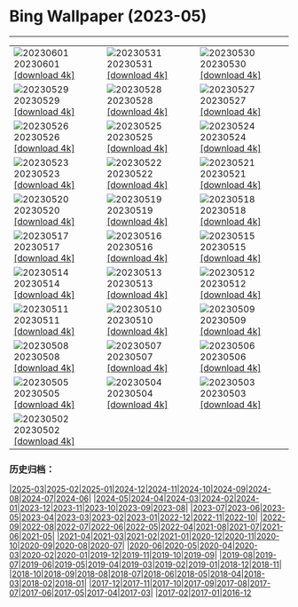 # Bing Wallpaper (2023-05)
**************

<table><tr><td><img class="wallpaper" src="https://www.bing.com/th?id=OHR.ReefAwareness_IT-IT7365437503_1920x1080.jpg" alt="20230601"> 20230601 <a class="wallpaper_link" href="https://www.bing.com/th?id=OHR.ReefAwareness_IT-IT7365437503_UHD.jpg">[download 4k]</a></td><td><img class="wallpaper" src="https://www.bing.com/th?id=OHR.WorldOtterDay_IT-IT6594215443_1920x1080.jpg" alt="20230531"> 20230531 <a class="wallpaper_link" href="https://www.bing.com/th?id=OHR.WorldOtterDay_IT-IT6594215443_UHD.jpg">[download 4k]</a></td><td><img class="wallpaper" src="https://www.bing.com/th?id=OHR.HiddenBeach_IT-IT5182417860_1920x1080.jpg" alt="20230530"> 20230530 <a class="wallpaper_link" href="https://www.bing.com/th?id=OHR.HiddenBeach_IT-IT5182417860_UHD.jpg">[download 4k]</a></td></tr><tr><td><img class="wallpaper" src="https://www.bing.com/th?id=OHR.Antilles_IT-IT7910228854_1920x1080.jpg" alt="20230529"> 20230529 <a class="wallpaper_link" href="https://www.bing.com/th?id=OHR.Antilles_IT-IT7910228854_UHD.jpg">[download 4k]</a></td><td><img class="wallpaper" src="https://www.bing.com/th?id=OHR.TegallalangTerrace_IT-IT1569351575_1920x1080.jpg" alt="20230528"> 20230528 <a class="wallpaper_link" href="https://www.bing.com/th?id=OHR.TegallalangTerrace_IT-IT1569351575_UHD.jpg">[download 4k]</a></td><td><img class="wallpaper" src="https://www.bing.com/th?id=OHR.AloeDichotomum_IT-IT2593431941_1920x1080.jpg" alt="20230527"> 20230527 <a class="wallpaper_link" href="https://www.bing.com/th?id=OHR.AloeDichotomum_IT-IT2593431941_UHD.jpg">[download 4k]</a></td></tr><tr><td><img class="wallpaper" src="https://www.bing.com/th?id=OHR.ItalyCinqueTerre_IT-IT2256387382_1920x1080.jpg" alt="20230526"> 20230526 <a class="wallpaper_link" href="https://www.bing.com/th?id=OHR.ItalyCinqueTerre_IT-IT2256387382_UHD.jpg">[download 4k]</a></td><td><img class="wallpaper" src="https://www.bing.com/th?id=OHR.OrvietoWell_IT-IT7164285597_1920x1080.jpg" alt="20230525"> 20230525 <a class="wallpaper_link" href="https://www.bing.com/th?id=OHR.OrvietoWell_IT-IT7164285597_UHD.jpg">[download 4k]</a></td><td><img class="wallpaper" src="https://www.bing.com/th?id=OHR.OldFortress_IT-IT2107671514_1920x1080.jpg" alt="20230524"> 20230524 <a class="wallpaper_link" href="https://www.bing.com/th?id=OHR.OldFortress_IT-IT2107671514_UHD.jpg">[download 4k]</a></td></tr><tr><td><img class="wallpaper" src="https://www.bing.com/th?id=OHR.WesternBoxTurtle_IT-IT1413333123_1920x1080.jpg" alt="20230523"> 20230523 <a class="wallpaper_link" href="https://www.bing.com/th?id=OHR.WesternBoxTurtle_IT-IT1413333123_UHD.jpg">[download 4k]</a></td><td><img class="wallpaper" src="https://www.bing.com/th?id=OHR.BiodiverseCostaRica_IT-IT0869035242_1920x1080.jpg" alt="20230522"> 20230522 <a class="wallpaper_link" href="https://www.bing.com/th?id=OHR.BiodiverseCostaRica_IT-IT0869035242_UHD.jpg">[download 4k]</a></td><td><img class="wallpaper" src="https://www.bing.com/th?id=OHR.PontdArcole_IT-IT0136817375_1920x1080.jpg" alt="20230521"> 20230521 <a class="wallpaper_link" href="https://www.bing.com/th?id=OHR.PontdArcole_IT-IT0136817375_UHD.jpg">[download 4k]</a></td></tr><tr><td><img class="wallpaper" src="https://www.bing.com/th?id=OHR.EuropeanHoneybee_IT-IT9793007364_1920x1080.jpg" alt="20230520"> 20230520 <a class="wallpaper_link" href="https://www.bing.com/th?id=OHR.EuropeanHoneybee_IT-IT9793007364_UHD.jpg">[download 4k]</a></td><td><img class="wallpaper" src="https://www.bing.com/th?id=OHR.SumatranRhino_IT-IT9282232501_1920x1080.jpg" alt="20230519"> 20230519 <a class="wallpaper_link" href="https://www.bing.com/th?id=OHR.SumatranRhino_IT-IT9282232501_UHD.jpg">[download 4k]</a></td><td><img class="wallpaper" src="https://www.bing.com/th?id=OHR.MuseoSoumaya_IT-IT1686511851_1920x1080.jpg" alt="20230518"> 20230518 <a class="wallpaper_link" href="https://www.bing.com/th?id=OHR.MuseoSoumaya_IT-IT1686511851_UHD.jpg">[download 4k]</a></td></tr><tr><td><img class="wallpaper" src="https://www.bing.com/th?id=OHR.CormorantBridge_IT-IT8917929906_1920x1080.jpg" alt="20230517"> 20230517 <a class="wallpaper_link" href="https://www.bing.com/th?id=OHR.CormorantBridge_IT-IT8917929906_UHD.jpg">[download 4k]</a></td><td><img class="wallpaper" src="https://www.bing.com/th?id=OHR.AmericanWetlands_IT-IT8776833543_1920x1080.jpg" alt="20230516"> 20230516 <a class="wallpaper_link" href="https://www.bing.com/th?id=OHR.AmericanWetlands_IT-IT8776833543_UHD.jpg">[download 4k]</a></td><td><img class="wallpaper" src="https://www.bing.com/th?id=OHR.MorroJable_IT-IT8361270560_1920x1080.jpg" alt="20230515"> 20230515 <a class="wallpaper_link" href="https://www.bing.com/th?id=OHR.MorroJable_IT-IT8361270560_UHD.jpg">[download 4k]</a></td></tr><tr><td><img class="wallpaper" src="https://www.bing.com/th?id=OHR.OdocoileusVirginianus_IT-IT8168130990_1920x1080.jpg" alt="20230514"> 20230514 <a class="wallpaper_link" href="https://www.bing.com/th?id=OHR.OdocoileusVirginianus_IT-IT8168130990_UHD.jpg">[download 4k]</a></td><td><img class="wallpaper" src="https://www.bing.com/th?id=OHR.SonnyBonoPelicans_IT-IT7971350601_1920x1080.jpg" alt="20230513"> 20230513 <a class="wallpaper_link" href="https://www.bing.com/th?id=OHR.SonnyBonoPelicans_IT-IT7971350601_UHD.jpg">[download 4k]</a></td><td><img class="wallpaper" src="https://www.bing.com/th?id=OHR.WildLupine_IT-IT7783064723_1920x1080.jpg" alt="20230512"> 20230512 <a class="wallpaper_link" href="https://www.bing.com/th?id=OHR.WildLupine_IT-IT7783064723_UHD.jpg">[download 4k]</a></td></tr><tr><td><img class="wallpaper" src="https://www.bing.com/th?id=OHR.Bevagna_IT-IT7498659443_1920x1080.jpg" alt="20230511"> 20230511 <a class="wallpaper_link" href="https://www.bing.com/th?id=OHR.Bevagna_IT-IT7498659443_UHD.jpg">[download 4k]</a></td><td><img class="wallpaper" src="https://www.bing.com/th?id=OHR.CordouanLighthouse_IT-IT6579555278_1920x1080.jpg" alt="20230510"> 20230510 <a class="wallpaper_link" href="https://www.bing.com/th?id=OHR.CordouanLighthouse_IT-IT6579555278_UHD.jpg">[download 4k]</a></td><td><img class="wallpaper" src="https://www.bing.com/th?id=OHR.Pompei_IT-IT4615926702_1920x1080.jpg" alt="20230509"> 20230509 <a class="wallpaper_link" href="https://www.bing.com/th?id=OHR.Pompei_IT-IT4615926702_UHD.jpg">[download 4k]</a></td></tr><tr><td><img class="wallpaper" src="https://www.bing.com/th?id=OHR.TheChaps_IT-IT7027496709_1920x1080.jpg" alt="20230508"> 20230508 <a class="wallpaper_link" href="https://www.bing.com/th?id=OHR.TheChaps_IT-IT7027496709_UHD.jpg">[download 4k]</a></td><td><img class="wallpaper" src="https://www.bing.com/th?id=OHR.SealLaughing_IT-IT6694983805_1920x1080.jpg" alt="20230507"> 20230507 <a class="wallpaper_link" href="https://www.bing.com/th?id=OHR.SealLaughing_IT-IT6694983805_UHD.jpg">[download 4k]</a></td><td><img class="wallpaper" src="https://www.bing.com/th?id=OHR.HwangmaesanAzaleas_IT-IT3245665910_1920x1080.jpg" alt="20230506"> 20230506 <a class="wallpaper_link" href="https://www.bing.com/th?id=OHR.HwangmaesanAzaleas_IT-IT3245665910_UHD.jpg">[download 4k]</a></td></tr><tr><td><img class="wallpaper" src="https://www.bing.com/th?id=OHR.Popocatepetl_IT-IT2263518716_1920x1080.jpg" alt="20230505"> 20230505 <a class="wallpaper_link" href="https://www.bing.com/th?id=OHR.Popocatepetl_IT-IT2263518716_UHD.jpg">[download 4k]</a></td><td><img class="wallpaper" src="https://www.bing.com/th?id=OHR.RebelBase_IT-IT4204234662_1920x1080.jpg" alt="20230504"> 20230504 <a class="wallpaper_link" href="https://www.bing.com/th?id=OHR.RebelBase_IT-IT4204234662_UHD.jpg">[download 4k]</a></td><td><img class="wallpaper" src="https://www.bing.com/th?id=OHR.ThreeWildebeest_IT-IT3805881299_1920x1080.jpg" alt="20230503"> 20230503 <a class="wallpaper_link" href="https://www.bing.com/th?id=OHR.ThreeWildebeest_IT-IT3805881299_UHD.jpg">[download 4k]</a></td></tr><tr><td><img class="wallpaper" src="https://www.bing.com/th?id=OHR.KlostersSerneus_IT-IT3251495028_1920x1080.jpg" alt="20230502"> 20230502 <a class="wallpaper_link" href="https://www.bing.com/th?id=OHR.KlostersSerneus_IT-IT3251495028_UHD.jpg">[download 4k]</a></td><td></td><td></td></tr></table>

### 历史归档：

|[2025-03](/../2025-03/2025-03.md)|[2025-02](/../2025-02/2025-02.md)|[2025-01](/../2025-01/2025-01.md)|[2024-12](/../2024-12/2024-12.md)|[2024-11](/../2024-11/2024-11.md)|[2024-10](/../2024-10/2024-10.md)|[2024-09](/../2024-09/2024-09.md)|[2024-08](/../2024-08/2024-08.md)|[2024-07](/../2024-07/2024-07.md)|[2024-06](/../2024-06/2024-06.md)|
|[2024-05](/../2024-05/2024-05.md)|[2024-04](/../2024-04/2024-04.md)|[2024-03](/../2024-03/2024-03.md)|[2024-02](/../2024-02/2024-02.md)|[2024-01](/../2024-01/2024-01.md)|[2023-12](/../2023-12/2023-12.md)|[2023-11](/../2023-11/2023-11.md)|[2023-10](/../2023-10/2023-10.md)|[2023-09](/../2023-09/2023-09.md)|[2023-08](/../2023-08/2023-08.md)|
|[2023-07](/../2023-07/2023-07.md)|[2023-06](/../2023-06/2023-06.md)|[2023-05](/2023-05.md)|[2023-04](/../2023-04/2023-04.md)|[2023-03](/../2023-03/2023-03.md)|[2023-02](/../2023-02/2023-02.md)|[2023-01](/../2023-01/2023-01.md)|[2022-12](/../2022-12/2022-12.md)|[2022-11](/../2022-11/2022-11.md)|[2022-10](/../2022-10/2022-10.md)|
|[2022-09](/../2022-09/2022-09.md)|[2022-08](/../2022-08/2022-08.md)|[2022-07](/../2022-07/2022-07.md)|[2022-06](/../2022-06/2022-06.md)|[2022-05](/../2022-05/2022-05.md)|[2022-04](/../2022-04/2022-04.md)|[2021-08](/../2021-08/2021-08.md)|[2021-07](/../2021-07/2021-07.md)|[2021-06](/../2021-06/2021-06.md)|[2021-05](/../2021-05/2021-05.md)|
|[2021-04](/../2021-04/2021-04.md)|[2021-03](/../2021-03/2021-03.md)|[2021-02](/../2021-02/2021-02.md)|[2021-01](/../2021-01/2021-01.md)|[2020-12](/../2020-12/2020-12.md)|[2020-11](/../2020-11/2020-11.md)|[2020-10](/../2020-10/2020-10.md)|[2020-09](/../2020-09/2020-09.md)|[2020-08](/../2020-08/2020-08.md)|[2020-07](/../2020-07/2020-07.md)|
|[2020-06](/../2020-06/2020-06.md)|[2020-05](/../2020-05/2020-05.md)|[2020-04](/../2020-04/2020-04.md)|[2020-03](/../2020-03/2020-03.md)|[2020-02](/../2020-02/2020-02.md)|[2020-01](/../2020-01/2020-01.md)|[2019-12](/../2019-12/2019-12.md)|[2019-11](/../2019-11/2019-11.md)|[2019-10](/../2019-10/2019-10.md)|[2019-09](/../2019-09/2019-09.md)|
|[2019-08](/../2019-08/2019-08.md)|[2019-07](/../2019-07/2019-07.md)|[2019-06](/../2019-06/2019-06.md)|[2019-05](/../2019-05/2019-05.md)|[2019-04](/../2019-04/2019-04.md)|[2019-03](/../2019-03/2019-03.md)|[2019-02](/../2019-02/2019-02.md)|[2019-01](/../2019-01/2019-01.md)|[2018-12](/../2018-12/2018-12.md)|[2018-11](/../2018-11/2018-11.md)|
|[2018-10](/../2018-10/2018-10.md)|[2018-09](/../2018-09/2018-09.md)|[2018-08](/../2018-08/2018-08.md)|[2018-07](/../2018-07/2018-07.md)|[2018-06](/../2018-06/2018-06.md)|[2018-05](/../2018-05/2018-05.md)|[2018-04](/../2018-04/2018-04.md)|[2018-03](/../2018-03/2018-03.md)|[2018-02](/../2018-02/2018-02.md)|[2018-01](/../2018-01/2018-01.md)|
|[2017-12](/../2017-12/2017-12.md)|[2017-11](/../2017-11/2017-11.md)|[2017-10](/../2017-10/2017-10.md)|[2017-09](/../2017-09/2017-09.md)|[2017-08](/../2017-08/2017-08.md)|[2017-07](/../2017-07/2017-07.md)|[2017-06](/../2017-06/2017-06.md)|[2017-05](/../2017-05/2017-05.md)|[2017-04](/../2017-04/2017-04.md)|[2017-03](/../2017-03/2017-03.md)|
|[2017-02](/../2017-02/2017-02.md)|[2017-01](/../2017-01/2017-01.md)|[2016-12](/../2016-12/2016-12.md)